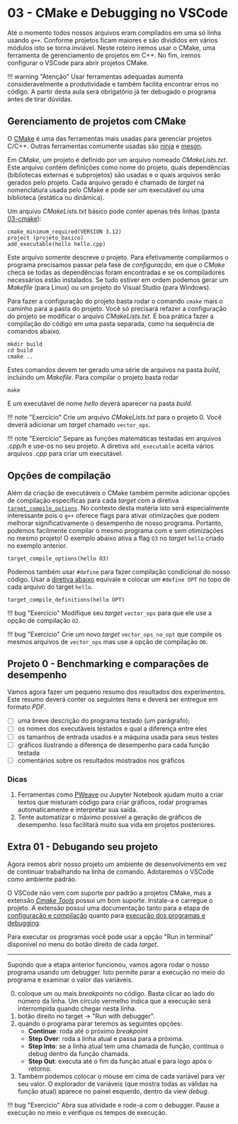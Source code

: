 # 03 - CMake e Debugging no VSCode

Até o momento todos nossos arquivos eram compilados em uma só linha usando `g++`. Conforme projetos ficam maiores e são divididos em vários módulos isto se torna inviável. Neste roteiro iremos usar o CMake, uma ferramenta de gerenciamento de projetos em C++. No fim, iremos configurar o VSCode para abrir projetos CMake.

!!! warning "Atenção"
    Usar ferramentas adequadas aumenta consideravelmente a produtividade e também facilita encontrar erros no código. A partir desta aula será obrigatório já ter debugado o programa antes de tirar dúvidas. 

## Gerenciamento de projetos com CMake

O [CMake](http://www.cmake.org) é uma das ferramentas mais usadas para gerenciar projetos C/C++. Outras ferramentas comumente usadas são [ninja](https://ninja-build.org/manual.html) e [meson](https://mesonbuild.com/). 

Em *CMake*, um projeto é definido por um arquivo nomeado *CMakeLists.txt*. Este arquivo contém definições como nome do projeto, quais dependências (bibliotecas externas e subprojetos) são usadas e o quais arquivos serão gerados pelo projeto. Cada arquivo gerado é chamado de *target* na nomenclatura usada pelo CMake e pode ser um executável ou uma biblioteca (estática ou dinâmica). 

Um arquivo *CMakeLists.txt* básico pode conter apenas três linhas (pasta [03-cmake](https://github.com/insper/supercomp/code/03-cmake)):

```
cmake_minimum_required(VERSION 3.12)
project (projeto_basico)
add_executable(hello hello.cpp) 
```

Este arquivo somente descreve o projeto. Para efetivamente compilarmos o programa precisamos passar pela fase de *configuração*, em que o *CMake* checa se todas as dependências foram encontradas e se os compiladores necessários estão instalados. Se tudo estiver em ordem podemos gerar um *Makefile* (para Linux) ou um projeto do Visual Studio (para Windows). 

Para fazer a configuração do projeto basta rodar o comando `cmake` mais o caminho para a pasta do projeto. Você só precisará refazer a configuração do projeto se modificar o arquivo *CMakeLists.txt*.  É boa prática fazer a compilação do código em uma pasta separada, como na sequência de comandos abaixo.

    mkdir build
    cd build
    cmake ..

Estes comandos devem ter gerado uma série de arquivos na pasta *build*, incluindo um *Makefile*. Para compilar o projeto basta rodar

    make
    
E um executável de nome *hello* deverá aparecer na pasta *build*. 

!!! note "Exercício"
    Crie um arquivo *CMakeLists.txt* para o projeto 0. Você deverá adicionar um *target* chamado `vector_ops`. 
    
!!! note "Exercício"
    Separe as funções matemáticas testadas em arquivos *.cpp/h* e use-os no seu projeto. A diretiva `add_executable` aceita vários arquivos *.cpp* para criar um executável. 
    
## Opções de compilação 

Além da criação de executáveis o CMake também permite adicionar opções de compilação específicas para cada *target* com a diretiva [`target_compile_options`](https://cmake.org/cmake/help/latest/command/target_compile_options.html). No contexto desta matéria isto será especialmente interessante pois o `g++` oferece flags para ativar otimizações que podem melhorar significativamente o desempenho de nosso programa. Portanto, podemos facilmente compilar o mesmo programa com e sem otimizações no mesmo projeto! O exemplo abaixo ativa a flag `O3` no *target* `hello` criado no exemplo anterior. 

    target_compile_options(hello O3)

Podemos também usar `#define` para fazer compilação condicional do nosso código. Usar a [diretiva abaixo](https://cmake.org/cmake/help/latest/command/target_compile_definitions.html) equivale e colocar um `#define OPT` no topo de cada arquivo do target `hello`.

    target_compile_definitions(hello OPT)
    
!!! bug "Exercício" 
    Modifique seu *target* `vector_ops` para que ele use a opção de compilação `O2`.


!!! bug "Exercício" 
    Crie um novo *target* `vector_ops_no_opt` que compile os mesmos arquivos de `vector_ops` mas use a opção de compilação `O0`.
    
## Projeto 0 - Benchmarking e comparações de desempenho

Vamos agora fazer um pequeno resumo dos resultados dos experimentos. Este resumo deverá conter os seguintes itens e deverá ser entregue em formato *PDF*. 

- [ ] uma breve descrição do programa testado (um parágrafo); 
- [ ] os nomes dos executáveis testados e qual a diferença entre eles
- [ ] os tamanhos de entrada usados e a máquina usada para seus testes
- [ ] gráficos ilustrando a diferença de desempenho para cada função testada
- [ ] comentários sobre os resultados mostrados nos gráficos

### Dicas

1. Ferramentas como [PWeave](http://mpastell.com/pweave) ou Jupyter Notebook ajudam muito a criar textos que misturam código para criar gráficos, rodar programas automaticamente e interpretar sua saída. 
1. Tente automatizar o máximo possível a geração de gráficos de desempenho. Isso facilitará muito sua vida em projetos posteriores. 

## Extra 01 - Debugando seu projeto 

Agora iremos abrir nosso projeto um ambiente de desenvolvimento em vez de continuar trabalhando na linha de comando. Adotaremos o VSCode como ambiente padrão. 

O VSCode não vem com suporte por padrão a projetos CMake, mas a extensão [*Cmake Tools*](https://vector-of-bool.github.io/docs/vscode-cmake-tools/index.html) possui um bom suporte. Instale-a e carregue o projeto. A extensão possui uma documentação tanto para a etapa de [configuração e compilação](https://vector-of-bool.github.io/docs/vscode-cmake-tools/getting_started.html#configuring-your-project) quanto para [execução dos programas e debugging](https://vector-of-bool.github.io/docs/vscode-cmake-tools/debugging.html). 

Para executar os programas você pode usar a opção "Run in terminal" disponível no menu do botão direito de cada *target*. 

-------

Supondo que a etapa anterior funcionou, vamos agora rodar o nosso programa usando um debugger. Isto permite parar a execução no meio do programa e examinar o valor das variáveis. 

0. coloque um ou mais *breakpoints* no código. Basta clicar ao lado do número da linha. Um círculo vermelho indica que a execução será interrompida quando chegar nesta linha.
1. botão direito no target -> "Run with debugger".
2. quando o programa parar teremos as seguintes opções:
    * **Continue**: roda até o próximo *breakpoint*
    * **Step Over**: roda a linha atual e passa para a próxima.
    * **Step Into**: se a linha atual tem uma chamada de função, continua o debug dentro da função chamada.
    * **Step Out**: executa até o fim da função atual e para logo após o retorno.
3. Também podemos colocar o mouse em cima de cada variável para ver seu valor. O explorador de variáveis (que mostra todas as válidas na função atual) aparece no painel esquerdo, dentro da view *debug*.

!!! bug "Exercício"
    Abra sua atividade e rode-a com o debugger. Pause a execução no meio e verifique os tempos de execução. 
